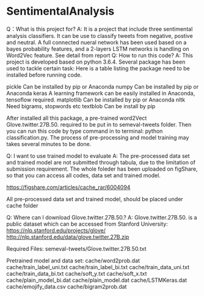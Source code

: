 # SentimentalAnalysis
Q：What is this project for?
A: It is a project that include three sentimental analysis classifiers. It can be use to classify tweets from negative, postive and neutral. A full connected nueral network has been used based on a bayes probability features, and a 2-layers LSTM networks is handling on Word2Vec feature. See detail from report
Q: How to run this code?
A: This project is developed based on python 3.6.4. Several package has been used to tackle certain task: Here is a table listing the package need to be installed before running code.

pickle		Can be installed by pip or Anaconda
numpy		Can be installed by pip or Anaconda
keras		A learning framework can be easily installed in Anaconda, tensoflow required.
matplotlib	Can be installed by pip or Anaconda 
nltk		Need bigrams, stopwords etc 
textblob	Can be install by pip

After installed all this package, a pre-trained word2Vect Glove.twitter.27B.50. required to be put in to semeval-tweets folder. 
Then you can run this code by type command in to terminal: 
    python classification.py.
The process of pre-processing and model training may takes several minutes to be done.

Q: I want to use trained model to evaluate
A: The pre-processed data set and trained model are not submitted through tabula, due to the limitation of submission requirement. 
The whole foleder has been uploaded on figShare, so that you can access all codes, data set and trained model. 

https://figshare.com/articles/cache_rar/6004094

All pre-processed data set and trained model, should be placed under cache folder

Q: Where can I download Glove.twitter.27B.50.?
A: Glove.twitter.27B.50. is a public dataset which can be accessed from Stanford University: 
https://nlp.stanford.edu/projects/glove/
http://nlp.stanford.edu/data/glove.twitter.27B.zip

Required Files:
      semeval-tweets/Glove.twitter.27B.50.txt

Pretrained model and data set:
	cache/word2prob.dat
	cache/train_label_uni.txt
	cache/train_label_bi.txt
	cache/train_data_uni.txt
	cache/train_data_bi.txt
	cache/soft_y.txt
	cache/soft_x.txt
	cache/plain_model_bi.dat
	cache/plain_model.dat
	cache/LSTMKeras.dat
	cache/emojify_data.csv
	cache/bigram2prob.dat
      
 
